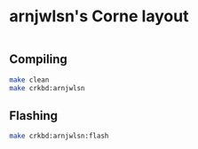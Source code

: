 # arnjwlsn's Corne layout

```
```

## Compiling

```sh
make clean
make crkbd:arnjwlsn
```

## Flashing

```sh
make crkbd:arnjwlsn:flash
```